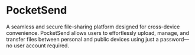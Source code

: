 # PocketSend
A seamless and secure file-sharing platform designed for cross-device convenience. PocketSend allows users to effortlessly upload, manage, and transfer files between personal and public devices using just a password—no user account required.
